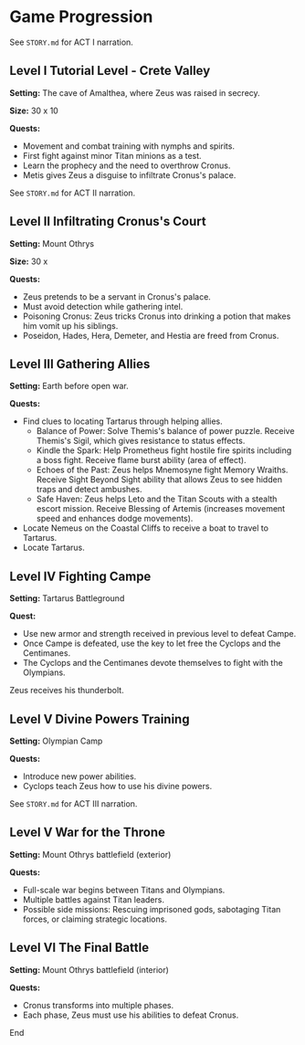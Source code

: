 # Game Progression

See `STORY.md` for ACT I narration.

## Level I Tutorial Level - Crete Valley

**Setting:** The cave of Amalthea, where Zeus was raised in secrecy.

**Size:** 30 x 10

**Quests:**
- Movement and combat training with nymphs and spirits.
- First fight against minor Titan minions as a test.
- Learn the prophecy and the need to overthrow Cronus.
- Metis gives Zeus a disguise to infiltrate Cronus's palace.

See `STORY.md` for ACT II narration.

## Level II Infiltrating Cronus's Court

**Setting:** Mount Othrys

**Size:** 30 x 

**Quests:**
- Zeus pretends to be a servant in Cronus's palace.
- Must avoid detection while gathering intel.
- Poisoning Cronus: Zeus tricks Cronus into drinking a potion that makes him vomit up his siblings.
- Poseidon, Hades, Hera, Demeter, and Hestia are freed from Cronus.

## Level III Gathering Allies

**Setting:** Earth before open war.

**Quests:**
- Find clues to locating Tartarus through helping allies.
	- Balance of Power: Solve Themis's balance of power puzzle. Receive Themis's Sigil, which gives resistance to status effects.
	- Kindle the Spark: Help Prometheus fight hostile fire spirits including a boss fight. Receive flame burst ability (area of effect).
	- Echoes of the Past: Zeus helps Mnemosyne fight Memory Wraiths. Receive Sight Beyond Sight ability that allows Zeus to see hidden traps and detect ambushes.
	- Safe Haven: Zeus helps Leto and the Titan Scouts with a stealth escort mission. Receive Blessing of Artemis (increases movement speed and enhances dodge movements).
- Locate Nemeus on the Coastal Cliffs to receive a boat to travel to Tartarus.
- Locate Tartarus.

## Level IV Fighting Campe

**Setting:** Tartarus Battleground

**Quest:**
- Use new armor and strength received in previous level to defeat Campe.
- Once Campe is defeated, use the key to let free the Cyclops and the Centimanes.
- The Cyclops and the Centimanes devote themselves to fight with the Olympians.

Zeus receives his thunderbolt.

## Level V Divine Powers Training

**Setting:** Olympian Camp

**Quests:**
- Introduce new power abilities.
- Cyclops teach Zeus how to use his divine powers.

See `STORY.md` for ACT III narration.

## Level V War for the Throne

**Setting:** Mount Othrys battlefield (exterior)

**Quests:**
- Full-scale war begins between Titans and Olympians.
- Multiple battles against Titan leaders.
- Possible side missions: Rescuing imprisoned gods, sabotaging Titan forces, or claiming strategic locations.

## Level VI The Final Battle

**Setting:** Mount Othrys battlefield (interior)

**Quests:**
- Cronus transforms into multiple phases.
- Each phase, Zeus must use his abilities to defeat Cronus.

End
